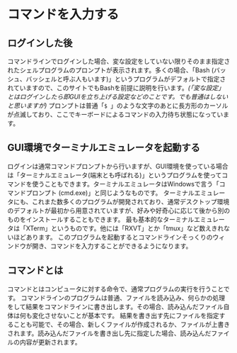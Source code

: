# コマンドを入力する
## ログインした後
コマンドラインでログインした場合、変な設定をしていない限りそのまま指定されたシェルプログラムのプロンプトが表示されます。多くの場合、「Bash (バッシュ、バッシェルと呼ぶ人もいます)」というプログラムがデフォルトで指定されていますので、このサイトでもBashを前提に説明を行います。*(「変な設定」とはログインしたら即GUIを立ち上げる設定などのことです。でも普通はしないと思いますが)*
プロンプトは普通「`$ `」のような文字のあとに長方形のカーソルが点滅しており、ここでキーボードによるコマンドの入力待ち状態になっています。
## GUI環境でターミナルエミュレータを起動する
ログインは通常コマンドプロンプトから行いますが、GUI環境を使っている場合は「ターミナルエミュレータ(端末とも呼ばれる)」というプログラムを使ってコマンドを使うこともできます。ターミナルエミュレータはWindowsで言う「コマンドプロンプト (cmd.exe)」と同じようなものです。
ターミナルエミュレータにも、これまた数多くのプログラムが開発されており、通常デスクトップ環境のデフォルトが最初から用意されていますが、好みや好奇心に応じて後から別のものをインストールすることもできます。
最も基本的なターミナルエミュレータは「XTerm」というものです。他には「RXVT」とか「tmux」など数えきれないほどあります。
このプログラムを起動するとコマンドラインそっくりのウィンドウが開き、コマンドを入力することができるようになります。
## コマンドとは
コマンドとはコンピュータに対する命令で、通常プログラムの実行を行うことです。
コマンドラインのプログラムは普通、ファイルを読み込み、何らかの処理をして結果をコマンドラインに書き出します。その場合、読み込んだファイル自体は何も変化させないことが基本です。
結果を書き出す先にファイルを指定することも可能で、その場合、新しくファイルが作成されるか、ファイルが上書きされます。読み込んだファイルを書き出し先に指定した場合、読み込んだファイルの内容が更新されます。



